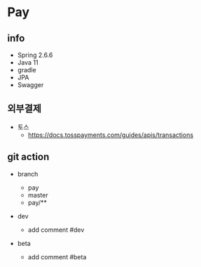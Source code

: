 # Pay



## info
- Spring 2.6.6
- Java 11
- gradle
- JPA
- Swagger


## 외부결제
- 토스
  - https://docs.tosspayments.com/guides/apis/transactions

## git action

- branch
  - pay
  - master
  - pay/**

- dev
  - add comment #dev

- beta
  - add comment #beta